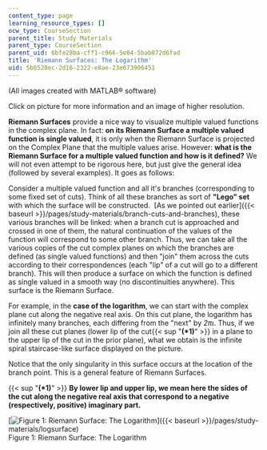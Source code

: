 ```yaml
---
content_type: page
learning_resource_types: []
ocw_type: CourseSection
parent_title: Study Materials
parent_type: CourseSection
parent_uid: 6bfe28ba-cff1-c966-5e04-5bab872d6fad
title: 'Riemann Surfaces: The Logarithm'
uid: 5b6520ec-2d16-2322-e8ae-23e673906451
---
```


(All images created with MATLAB® software)

Click on picture for more information and an image of higher resolution.

**Riemann Surfaces** provide a nice way to visualize multiple valued functions in the complex plane. In fact: **on its Riemann Surface a multiple valued function is single valued**, it is only when the Riemann Surface is projected on the Complex Plane that the multiple values arise. However: **what is the Riemann Surface for a multiple valued function and how is it defined?** We will not even attempt to be rigorous here, but just give the general idea (followed by several examples). It goes as follows:

Consider a multiple valued function and all it's branches (corresponding to some fixed set of cuts). Think of all these branches as sort of **"Lego" set** with which the surface will be constructed.  [As we pointed out earlier]({{< baseurl >}}/pages/study-materials/branch-cuts-and-branches), these various branches will be linked: when a branch cut is approached and crossed in one of them, the natural continuation of the values of the function will correspond to some other branch. Thus, we can take all the various copies of the cut complex planes on which the branches are defined (as single valued functions) and then "join" them across the cuts according to their correspondences (each "lip" of a cut will go to a different branch). This will then produce a surface on which the function is defined as single valued in a smooth way (no discontinuities anywhere). This surface is the Riemann Surface.

For example, in the **case of the logarithm**, we can start with the complex plane cut along the negative real axis. On this cut plane, the logarithm has infinitely many branches, each differing from the "next" by _2πι_. Thus, if we join all these cut planes (lower lip of the cut{{< sup "**(\*1)**" >}} in a plane to the upper lip of the cut in the prior plane), what we obtain is the infinite spiral staircase-like surface displayed on the picture.

Notice that the only singularity in this surface occurs at the location of the branch point. This is a general feature of Riemann Surfaces.

{{< sup "**(\*1)**" >}} **By lower lip and upper lip, we mean here the sides of the cut along the negative real axis that correspond to a negative (respectively, positive) imaginary part.**

[![Figure 1: Riemann Surface: The Logarithm](/courses/mathematics/18-04-complex-variables-with-applications-fall-1999/study-materials/riem_log_Z.GIF)]({{< baseurl >}}/pages/study-materials/logsurface)  
Figure 1: Riemann Surface: The Logarithm